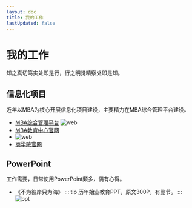 ```yaml
---
layout: doc
title: 我的工作
lastUpdated: false
---
```


# 我的工作
知之真切笃实处即是行，行之明觉精察处即是知。

## 信息化项目

近年以MBA为核心开展信息化项目建设，主要精力在MBA综合管理平台建设。

* [MBA综合管理平台](https://mba.guet.edu.cn)
![web](/img/web.png)
* [MBA教育中心官网](https://www.guet.edu.cn/mba)
* ![web](/img/mba.png)
* [商学院官网](https://www.guet.edu.cn/dept5)

## PowerPoint

工作需要，日常使用PowerPoint颇多，偶有心得。

* 《不为彼岸只为海》
::: tip
 历年始业教育PPT，原文300P，有删节。
:::
![ppt](/img/PPT.jpg)